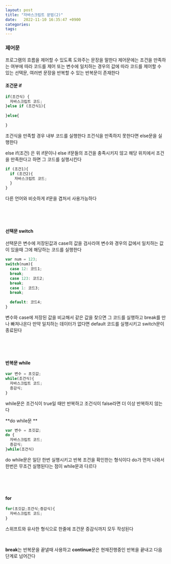 ```yaml
---
layout: post
title: "자바스크립트 문법(2)"
date:   2022-11-10 16:35:47 +0900
categories:
tags: 
---
```


### 제어문

프로그램의 흐름을 제어할 수 있도록 도와주는 문장을 말한다 제어문에는 조건을 만족하는 여부에 따라 코드를 제어 또는 변수에 일치하는 경우의 값에 따라 코드를 제어할 수 있는 선택문, 여러번 문장을 반복할 수 있는 반복문이 존재한다

#### 조건문 if

``` javascript
if(조건식) {
  자바스크립트 코드;
}else if (조건식1){
  
}else{
  
}
```

조건식을 만족할 경우 내부 코드를 실행한다 조건식을 만족하지 못한다면 else문을 실행한다

else if(조건) 은 위 if문이나 else if문들의 조건을 충족시키지 않고 해당 위치에서 조건을 만족한다고 하면 그 코드를 실행시킨다

``` javascript
if (조건1){
  if (조건2){
    자바스크립트 코드;
  }
}
```

다른 언어와 비슷하게 if문을 겹처서 사용가능하다

&nbsp;

&nbsp;

#### 선택문 switch

선택문은 변수에 저장된값과 case의 값을 검사라여 변수와 경우의 값에서 일치하는 값이 있을때 그에 해당하는 코드를 실행한다

``` javascript
var num = 123;
switch(num){
  case 12: 코드1;
  break;
  case 123: 코드2;
  break;
  case 1: 코드3;
  break;
    
  default: 코드4;
}
```

변수와 case에 저장된 값을 비교해서 같은 값을 찾으면 그 코드를 실행하고 break를 만나 빠져나온다 만약 일치하는 데이터가 없다면 default 코드를 실행시키고 switch문이 종료된다

&nbsp;

&nbsp;

#### 반복문 while

```javascript
var 변수 = 초깃값;
while(조건식){
  자바스크립트 코드;
  증감식;
}
```

while문은 조건식이 true일 때만 반복하고 조건식이 false라면 더 이상 반복하지 않는다

**do while문 **

``` javascript
var 변수 = 초깃값;
do {
  자바스크립트 코드;
  증감식;
}while(조건식)
```

do while문은 일단 한번 실행시키고 반복 조건을 확인한는 형식이다 do가 먼저 나와서 한번은 무조건 실행된다는 점이 while문과 다르다

&nbsp;

&nbsp;

#### for

```javascript
for(초깃값;조건식;증감식){
  자바스크립트 코드;
}
```

스위프트와 유사한 형식으로 한줄에 조건문 증감식까지 모두 작성된다

&nbsp;

**break**는 반복문을 끝낼때 사용하고 **continue**문은 현재진행중인 반복을 끝내고 다음 단계로 넘어간다